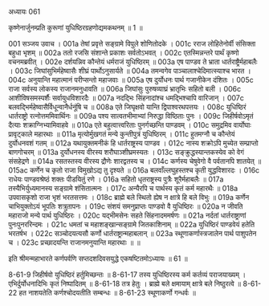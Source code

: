अध्यायः 061

कृष्णेनार्जुनम्प्रति कुरूणां युधिष्ठिरग्रहणोद्यमकथनम् ॥ 1 ॥

001	सञ्जय उवाच ।
001a	तेषां प्रवृत्ते सङ्ग्रामे विपुले शोणितोदके ।
001c	रराज लोहितेनोर्वी संसिक्ता बहुधा भृशम् ॥
002a	ततो रजसि संशान्ते प्रकाशः सर्वतोऽभवत् ।
002c	एतस्मिन्नन्तरे पार्थं कृष्णो वचनमब्रवीत् ।
002e	दर्शयन्निव कौन्तेयं धर्मराजं युधिष्ठिरम् ॥
003a	एष पाण्डव ते भ्राता धार्तराष्ट्रैर्महाबलैः ।
003c	जिघांसुभिर्महेष्वासैः शीघ्रं पार्थोऽनुसार्यते ॥
004a	तमन्वगेव पाञ्चालाश्चेदिमात्स्याश्च भारत ।
004c	अनुयान्ति महात्मानं परीप्सन्तो महाजवाः ॥
005a	एष दुर्योधनः पार्थ गजानीकेन दंशितः ।
005c	राजा सर्वस्य लोकस्य राजानमनुधावति ॥
006a	जिघांसुः पुरुषव्याघ्रं भ्रातृभिः सहितो बली ।
006c	आशीविषसमस्पर्शैः सर्वायुधविशारदैः ॥
007a	नदद्भिः सिंहनादांश्च धमद्भिश्चापि वारिजान् ।
007c	बलवद्भिर्महेष्वासैर्विधून्वानैर्धनूंषि च ॥
008a	एते जिघृक्षवो यान्ति द्विपाश्वरथपत्तयः ।
008c	युधिष्ठिरं धार्तराष्ट्रो रत्नोत्तममिवार्थिनः ॥
009a	पश्य सात्वतभीमाभ्यां निरुद्धा विष्ठिताः पुनः ।
009c	जिहीर्षवोऽमृतं दैत्याः शक्राग्निभ्यामिवाहवे ॥
010a	एते बहुत्वात्त्वरिताः पुनर्गच्छन्ति पाण्डवम् ।
010c	समुद्रमिव वार्योघाः प्रावृट्काले महारथाः ॥
011a	मृत्योर्मुखगतं मन्ये कुन्तीपुत्रं युधिष्ठिरम् ।
011c	हुतमग्नौ च कौन्तेयं दुर्योधनवशं गतम् ॥
012a	यथायुक्तमनीकं हि धार्तराष्ट्रस्य पाण्डव ।
012c	नास्य शक्रोऽपि मुच्येत सम्प्राप्तो बाणगोचरम् ॥
013a	दुर्योधनस्य वीरस्य शरौघाञ्शीघ्रमस्यतः ।
013c	सङ्क्रुद्धस्यान्तकस्येव को वेगं संसहेद्रणे ॥
014a	रसतस्तस्य वीरस्य द्रौणेः शारद्वतस्य च ।
014c	कर्णस्य चेषुवेगो वै पर्वतानपि शातयेत् ॥
015ac	कर्णेन च कृतो राजा विमुखोऽद्य तु दृश्यते ॥
016a	बलवाँल्लघुहस्तश्च कृती युद्धविशारदः ।
016c	राधेयः पाण्डवश्रेष्ठं शक्तः पीडयितुं रणे ।
016a	सहितो धृतराष्ट्रस्य पुत्रैः शूरैर्महाबलैः ॥
017a	तस्यैभिर्युध्यमानस्य सङ्ग्रामे शंसितात्मनः ।
017c	अन्यैरपि च पार्थस्य कृतं कर्म महारथैः ॥
018a	उपवासकृशो राजा भृशं भरतसत्तमः ।
018c	ब्राह्मे बले स्थितो ह्येष न क्षात्रे हि बले विभुः ॥
019a	कर्णेन चाभियुक्तोऽयं भूपतिः शत्रुतापनः ।
019c	संशयं समनुप्राप्तः पाण्डवो वै युधिष्ठिरः ॥
020a	न जीवति महाराजो मन्ये पार्थ युधिष्ठिरः ।
020c	यद्भीमसेनः सहते सिंहनादममर्षणः ॥
021a	नर्दतां धार्तराष्ट्राणां पुनःपुनररिन्दमः ।
021c	धमतां च महाशङ्खान्सङ्ग्रामे जितकाशिनाम् ॥
022a	युधिष्ठिरं पाण्डवेयं हतेति भरतर्षभ ।
022c	सञ्चोदयत्यसौ कर्णो धार्तराष्ट्रान्महाबलान् ॥
023a	स्थूणाकर्णास्त्रजालेन पार्थ पाशुपतेन च ।
023c	प्रच्छादयन्ति राजानमनुयान्ति महारथाः ॥ ॥

इति श्रीमन्महाभारते कर्णपर्वणि सप्तदशदिवसयुद्धे एकषष्टितमोऽध्यायः ॥ 61 ॥

8-61-9 जिहीर्षवो युधिष्ठिरं हर्तुमिच्छन्तः ॥ 8-61-17 तस्य युधिष्ठिरस्य कर्म कर्तव्यं पराजयाख्यम् । एभिर्दुर्योधनादिभिः कृतं निष्पादितम् ॥ 8-61-18 तत्र हेतुः । ब्राह्मे बले क्षमायाम् क्षात्रे बले निष्ठुरत्वे ॥ 8-61-22 हत नाशयतेति कर्णश्चोदयतीति सम्बन्धः ॥ 8-61-23 स्थूणाकर्णो गन्धर्वः ॥
